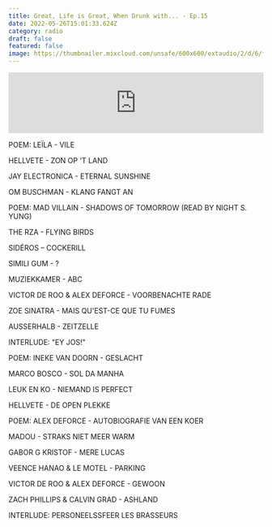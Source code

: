 ```yaml
---
title: Great, Life is Great, When Drunk with... - Ep.15
date: 2022-05-26T15:01:33.624Z
category: radio
draft: false
featured: false
image: https://thumbnailer.mixcloud.com/unsafe/600x600/extaudio/2/d/6/f/f132-2e0a-4432-aef1-6ae99299c81f
---
```

<iframe width="100%" height="120" src="https://www.mixcloud.com/widget/iframe/?hide_cover=1&feed=%2FTheWordMagazine%2Falex-deforce-24042019%2F" frameborder="0" ></iframe>

POEM: LEÏLA - VILE

HELLVETE - ZON OP 'T LAND

JAY ELECTRONICA - ETERNAL SUNSHINE

OM BUSCHMAN - KLANG FANGT AN

POEM: MAD VILLAIN - SHADOWS OF TOMORROW (READ BY NIGHT S. YUNG)

THE RZA - FLYING BIRDS

SIDÉROS – COCKERILL

SIMILI GUM - ?

MUZIEKKAMER - ABC

VICTOR DE ROO & ALEX DEFORCE - VOORBENACHTE RADE

ZOE SINATRA - MAIS QU'EST-CE QUE TU FUMES

AUSSERHALB - ZEITZELLE

INTERLUDE: "EY JOS!"

POEM: INEKE VAN DOORN - GESLACHT

MARCO BOSCO - SOL DA MANHA

LEUK EN KO - NIEMAND IS PERFECT

HELLVETE - DE OPEN PLEKKE

POEM: ALEX DEFORCE - AUTOBIOGRAFIE VAN EEN KOER

MADOU - STRAKS NIET MEER WARM

GABOR G KRISTOF - MERE LUCAS

VEENCE HANAO & LE MOTEL - PARKING

VICTOR DE ROO & ALEX DEFORCE - GEWOON

ZACH PHILLIPS & CALVIN GRAD - ASHLAND

INTERLUDE: PERSONEELSSFEER LES BRASSEURS